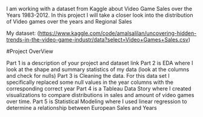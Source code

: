 
I am working with a dataset from Kaggle about Video Game Sales over the Years 1983-2012. 
In this project I will take a closer look into the distribution of Video games over the years and Regional Sales

My dataset: (https://www.kaggle.com/code/amalsalilan/uncovering-hidden-trends-in-the-video-game-industr/data?select=Video+Games+Sales.csv)

#Project OverView

Part 1 is a description of your project and dataset link
Part 2 is EDA where I look at the shape and summary statistics of my data (look at the columns and check for nulls)
Part 3 is Cleaning the data. For this data set I specifically replaced some null values in the year columns with the corresponding correct year
Part 4 is a Tableau Data Story where I created visualizations to compare distributions in sales and amount of video games over time.
Part 5 is Statistical Modeling where I used linear regression to determine a relationship between European Sales and Years
